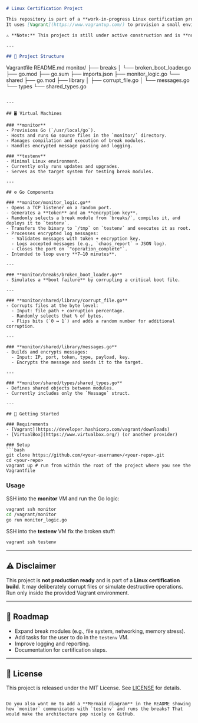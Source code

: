 ```markdown
# Linux Certification Project

This repository is part of a **work-in-progress Linux certification project**.  
It uses [Vagrant](https://www.vagrantup.com/) to provision a small environment with two virtual machines and introduces Go-based tooling to explore system behavior.  

⚠️ **Note:** This project is still under active construction and is **not yet ready for use**.

---

## 📂 Project Structure

```

Vagrantfile
README.md
monitor/
├── breaks
│   └── broken\_boot\_loader.go
├── go.mod
├── go.sum
├── imports.json
├── monitor\_logic.go
└── shared
├── go.mod
├── library
│   ├── corrupt\_file.go
│   └── messages.go
└── types
└── shared\_types.go

````

---

## 🖥️ Virtual Machines

### **monitor**
- Provisions Go (`/usr/local/go`).
- Hosts and runs Go source files in the `monitor/` directory.
- Manages compilation and execution of break modules.
- Handles encrypted message passing and logging.

### **testenv**
- Minimal Linux environment.
- Currently only runs updates and upgrades.
- Serves as the target system for testing break modules.

---

## ⚙️ Go Components

### **monitor/monitor_logic.go**
- Opens a TCP listener on a random port.
- Generates a **token** and an **encryption key**.
- Randomly selects a break module from `breaks/`, compiles it, and deploys it to `testenv`.
- Transfers the binary to `/tmp` on `testenv` and executes it as root.
- Processes encrypted log messages:
  - Validates messages with token + encryption key.
  - Logs accepted messages (e.g., `chaos_report` → JSON log).
  - Closes the port on `"operation_complete"`.
- Intended to loop every **7–10 minutes**.

---

### **monitor/breaks/broken_boot_loader.go**
- Simulates a **boot failure** by corrupting a critical boot file.

---

### **monitor/shared/library/corrupt_file.go**
- Corrupts files at the byte level:
  - Input: file path + corruption percentage.
  - Randomly selects that % of bytes.
  - Flips bits (`0 ↔ 1`) and adds a random number for additional corruption.

---

### **monitor/shared/library/messages.go**
- Builds and encrypts messages:
  - Input: IP, port, token, type, payload, key.
  - Encrypts the message and sends it to the target.

---

### **monitor/shared/types/shared_types.go**
- Defines shared objects between modules.
- Currently includes only the `Message` struct.

---

## 🚀 Getting Started

### Requirements
- [Vagrant](https://developer.hashicorp.com/vagrant/downloads)
- [VirtualBox](https://www.virtualbox.org/) (or another provider)

### Setup
```bash
git clone https://github.com/<your-username>/<your-repo>.git
cd <your-repo>
vagrant up # run from within the root of the project where you see the Vagrantfile
````

### Usage

SSH into the **monitor** VM and run the Go logic:

```bash
vagrant ssh monitor
cd /vagrant/monitor
go run monitor_logic.go
```

SSH into the **testenv** VM fix the broken stuff:

```bash
vagrant ssh testenv
```
---

## ⚠️ Disclaimer

This project is **not production ready** and is part of a **Linux certification build**.
It may deliberately corrupt files or simulate destructive operations.
Run only inside the provided Vagrant environment.

---

## 📌 Roadmap

* Expand break modules (e.g., file system, networking, memory stress).
* Add tasks for the user to do in the `testenv` VM.
* Improve logging and reporting.
* Documentation for certification steps.

---

## 📝 License

This project is released under the MIT License. See [LICENSE](LICENSE) for details.

```

Do you also want me to add a **Mermaid diagram** in the README showing how `monitor` communicates with `testenv` and runs the breaks? That would make the architecture pop nicely on GitHub.
```
